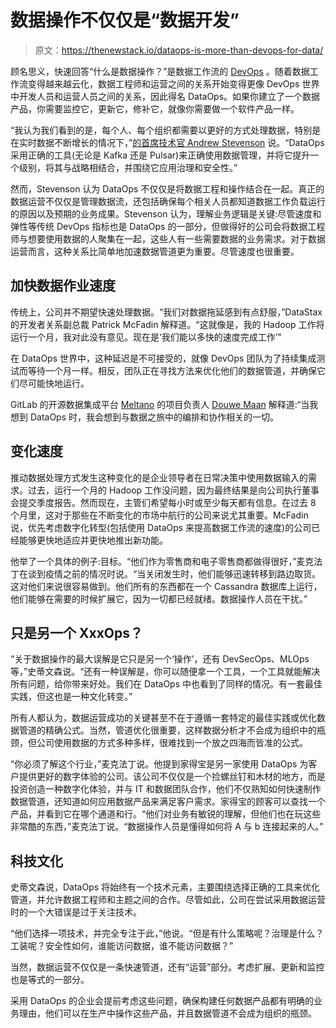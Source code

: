 # 数据操作不仅仅是“数据开发”

> 原文：<https://thenewstack.io/dataops-is-more-than-devops-for-data/>

顾名思义，快速回答“什么是数据操作？”是数据工作流的 [DevOps](https://thenewstack.io/category/devops/) 。随着数据工作流变得越来越云化，数据工程师和运营之间的关系开始变得更像 DevOps 世界中开发人员和运营人员之间的关系，因此得名 DataOps。如果你建立了一个数据产品，你需要监控它，更新它，修补它，就像你需要做一个软件产品一样。

“我认为我们看到的是，每个人、每个组织都需要以更好的方式处理数据，特别是在实时数据不断增长的情况下，”[的首席技术官 Andrew Stevenson](https://www.linkedin.com/in/datamountaineer/) 说。“DataOps 采用正确的工具(无论是 Kafka 还是 Pulsar)来正确使用数据管理，并将它提升一个级别，将其与战略相结合，并围绕它应用治理和安全性。”

然而，Stevenson 认为 DataOps 不仅仅是将数据工程和操作结合在一起。真正的数据运营不仅仅是管理数据流，还包括确保每个相关人员都知道数据工作负载运行的原因以及预期的业务成果。Stevenson 认为，理解业务逻辑是关键:尽管速度和弹性等传统 DevOps 指标也是 DataOps 的一部分，但做得好的公司会将数据工程师与想要使用数据的人聚集在一起，这些人有一些需要数据的业务需求。对于数据运营而言，这种关系比简单地加速数据管道更为重要。尽管速度也很重要。

## **加快数据作业速度**

传统上，公司并不期望快速处理数据。“我们对数据拖延感到有点舒服，”DataStax 的开发者关系副总裁 Patrick McFadin 解释道。“这就像是，我的 Hadoop 工作将运行一个月，我对此没有意见。现在是‘我们能以多快的速度完成工作’"

在 DataOps 世界中，这种延迟是不可接受的，就像 DevOps 团队为了持续集成测试而等待一个月一样。相反，团队正在寻找方法来优化他们的数据管道，并确保它们尽可能快地运行。

GitLab 的开源数据集成平台 [Meltano](https://meltano.com) 的项目负责人 [Douwe Maan](https://www.linkedin.com/in/douwem/) 解释道:“当我想到 DataOps 时，我会想到与数据之旅中的编排和协作相关的一切。

## **变化速度**

推动数据处理方式发生这种变化的是企业领导者在日常决策中使用数据输入的需求。过去，运行一个月的 Hadoop 工作没问题，因为最终结果是向公司执行董事会提交季度报告。然而现在，主管们希望每小时或至少每天都有信息。在过去 8 个月里，这对于那些在不断变化的市场中航行的公司来说尤其重要。McFadin 说，优先考虑数字化转型(包括使用 DataOps 来提高数据工作流的速度)的公司已经能够更快地适应并更快地推出新功能。

他举了一个具体的例子:目标。“他们作为零售商和电子零售商都做得很好，”麦克法丁在谈到疫情之前的情况时说。“当关闭发生时，他们能够迅速转移到路边取货。这对他们来说很容易做到。他们所有的东西都在一个 Cassandra 数据库上运行，他们能够在需要的时候扩展它，因为一切都已经就绪。数据操作人员在干扰。”

## **只是另一个 XxxOps？**

“关于数据操作的最大误解是它只是另一个‘操作’，还有 DevSecOps、MLOps 等，”史蒂文森说。“还有一种误解是，你可以随便拿一个工具，一个工具就能解决所有问题，给你带来好处。我们在 DataOps 中也看到了同样的情况。有一套最佳实践，但这也是一种文化转变。”

所有人都认为，数据运营成功的关键甚至不在于遵循一套特定的最佳实践或优化数据管道的精确公式。当然，管道优化很重要，这样数据分析才不会成为组织中的瓶颈，但公司使用数据的方式多种多样，很难找到一个放之四海而皆准的公式。

“你必须了解这个行业，”麦克法丁说。他提到家得宝是另一家使用 DataOps 为客户提供更好的数字体验的公司。该公司不仅仅是一个捡螺丝钉和木材的地方，而是投资创造一种数字化体验，并与 IT 和数据团队合作，他们不仅熟知如何快速制作数据管道，还知道如何应用数据产品来满足客户需求。家得宝的顾客可以查找一个产品，并看到它在哪个通道和行。“他们对业务有敏锐的理解，但他们也在玩这些非常酷的东西，”麦克法丁说。“数据操作人员是懂得如何将 A 与 b 连接起来的人。”

## **科技文化**

史蒂文森说，DataOps 将始终有一个技术元素，主要围绕选择正确的工具来优化管道，并允许数据工程师和主题之间的合作。尽管如此，公司在尝试采用数据运营时的一个大错误是过于关注技术。

“他们选择一项技术，并完全专注于此，”他说。“但是有什么策略呢？治理是什么？工装呢？安全性如何，谁能访问数据，谁不能访问数据？”

当然，数据运营不仅仅是一条快速管道，还有“运营”部分。考虑扩展、更新和监控也是等式的一部分。

采用 DataOps 的企业会提前考虑这些问题，确保构建任何数据产品都有明确的业务理由，他们可以在生产中操作这些产品，并且数据管道不会成为组织的瓶颈。

<svg xmlns:xlink="http://www.w3.org/1999/xlink" viewBox="0 0 68 31" version="1.1"><title>Group</title> <desc>Created with Sketch.</desc></svg>